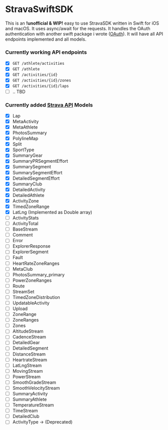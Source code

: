 # StravaSwiftSDK

This is an **!unofficial & WIP!** easy to use StravaSDK written in Swift for iOS and macOS. It uses async/await for the requests. It handles the OAuth authentication with another swift package i wrote ([OAuth](https://github.com/tomislaveric/oauth)). It will have all API endpoints implemented and all models.

### Currently working API endpoints
- [x] `GET /athlete/activities`
- [x] `GET /athlete`
- [x] `GET /activities/{id}`
- [x] `GET /activities/{id}/zones`
- [x] `GET /activities/{id}/laps`
- [ ] .. TBD

### Currently added [Strava API](https://developers.strava.com/docs/reference/) Models
- [x] Lap
- [x] MetaActivity
- [x] MetaAthlete
- [x] PhotosSummary
- [x] PolylineMap
- [x] Split
- [x] SportType
- [x] SummaryGear
- [x] SummaryPRSegmentEffort
- [x] SummarySegment
- [x] SummarySegmentEffort
- [x] DetailedSegmentEffort
- [x] SummaryClub
- [x] DetailedActivity
- [x] DetailedAthlete
- [x] ActivityZone
- [x] TimedZoneRange
- [x] LatLng (Implemented as Double array)
- [ ] ActivityStats
- [ ] ActivityTotal
- [ ] BaseStream
- [ ] Comment
- [ ] Error
- [ ] ExplorerResponse
- [ ] ExplorerSegment
- [ ] Fault
- [ ] HeartRateZoneRanges
- [ ] MetaClub
- [ ] PhotosSummary_primary
- [ ] PowerZoneRanges
- [ ] Route
- [ ] StreamSet
- [ ] TimedZoneDistribution
- [ ] UpdatableActivity
- [ ] Upload
- [ ] ZoneRange
- [ ] ZoneRanges
- [ ] Zones
- [ ] AltitudeStream
- [ ] CadenceStream
- [ ] DetailedGear
- [ ] DetailedSegment
- [ ] DistanceStream
- [ ] HeartrateStream
- [ ] LatLngStream
- [ ] MovingStream
- [ ] PowerStream
- [ ] SmoothGradeStream
- [ ] SmoothVelocityStream
- [ ] SummaryActivity
- [ ] SummaryAthlete
- [ ] TemperatureStream
- [ ] TimeStream
- [ ] DetailedClub
- [ ] ActivityType -> (Deprecated)
